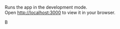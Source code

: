 
Runs the app in the development mode.\
Open [http://localhost:3000](http://localhost:3000) to view it in your browser.



B
